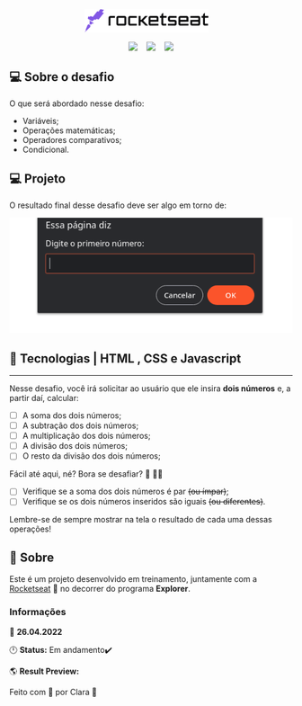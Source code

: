 <div align="center">
<img width="220px" src="https://raw.githubusercontent.com/Rocketseat/awesome/master/assets/logo_rocketseat.png" alt="">&nbsp;&nbsp;&nbsp;
<img width="150px" src="https://www.rocketseat.com.br/_next/image?url=%2Fassets%2Flogos%2Fexplorer.svg&w=256&q=75"  alt="">
<br>
<p align="center">
<img src="https://img.shields.io/github/last-commit/Clara-Pacheco/Desafio_Rocketseat--Nivel4_Explorer--Ex01-Stage04?style=for-the-badge"/>&nbsp;&nbsp;&nbsp;
<img src="https://img.shields.io/github/repo-size/Clara-Pacheco/Desafio_Rocketseat--Nivel4_Explorer--Ex01-Stage04?style=for-the-badge"/>&nbsp;&nbsp;&nbsp;
<img src="https://img.shields.io/github/languages/count/Clara-Pacheco/Desafio_Rocketseat--Nivel4_Explorer--Ex01-Stage04?style=for-the-badge"/>
</p>
</div>

## 💻 Sobre o desafio

O que será abordado nesse desafio:

- Variáveis;
- Operações matemáticas;
- Operadores comparativos;
- Condicional.

## 💻 Projeto

O resultado final desse desafio deve ser algo em torno de:

![Project´s preview](https://github.com/Clara-Pacheco/Desafio_Rocketseat--Nivel4_Explorer--Ex01-Stage04/blob/main/assets/Peek_17-04-2022_16-28.gif)



## 🧪 Tecnologias | HTML , CSS e Javascript
---
Nesse desafio, você irá solicitar ao usuário que ele insira **dois números** e, a partir daí, calcular:

- [ ]  A soma dos dois números;
- [ ]  A subtração dos dois números;
- [ ]  A multiplicação dos dois números;
- [ ]  A divisão dos dois números;
- [ ]  O resto da divisão dos dois números;

Fácil até aqui, né? Bora se desafiar? 👀 🧑‍🚀

- [ ]  Verifique se a soma dos dois números é par ~~(ou ímpar)~~;
- [ ]  Verifique se os dois números inseridos são iguais ~~(ou diferentes)~~.

Lembre-se de sempre mostrar na tela o resultado de cada uma dessas operações!

##  📕 Sobre  

<p>Este é um projeto desenvolvido em treinamento, juntamente com a 
<a  href="https://www.rocketseat.com.br">Rocketseat</a> 🚀
no decorrer do programa <b>Explorer</b>.

### Informações  

📅 **26.04.2022**

🕛 **Status:** Em andamento✔️

🌎 **Result Preview: []()**

Feito com 💜 por Clara 🚀
</p>
